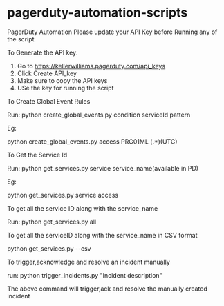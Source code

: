 # pagerduty-automation-scripts
PagerDuty Automation
Please update your API Key before Running any of the script

To Generate the API key:
1. Go to https://kellerwilliams.pagerduty.com/api_keys
2. Click Create API_key
3. Make sure to copy the API keys
4. USe the key for running the script


To Create Global Event Rules 

Run: python create_global_events.py condition serviceId pattern

Eg:

python create_global_events.py access PRG01ML (.*)(UTC)


To Get the Service Id

Run: python get_services.py service service_name(available in PD)

Eg:

python get_services.py service access

To get all the service ID along with the service_name

Run: python get_services.py all

To get all the serviceID along with the service_name in CSV format

python get_services.py --csv


To trigger,acknowledge and resolve an incident manually

run: python trigger_incidents.py "Incident description"

The above command will trigger,ack and resolve the manually created incident